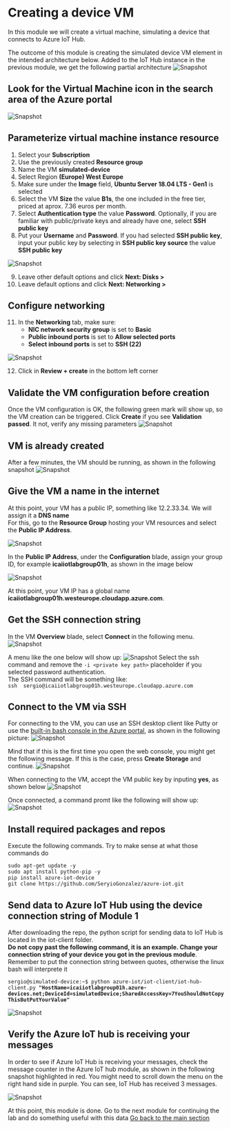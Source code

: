 # Creating a device VM
In this module we will create a virtual machine, simulating a device that connects to Azure IoT Hub.

The outcome of this module is creating the simulated device VM element in the intended architecture below. Added to the IoT Hub instance in the previous module, we get the following partial architecture
![Snapshot](../images/Lab-2.png "Azure VM")

## Look for the Virtual Machine icon in the search area of the Azure portal
![Snapshot](../images/simulated-0.PNG "Azure VM")

## Parameterize virtual machine instance resource
  1. Select your **Subscription**
  2. Use the previously created **Resource group**
  3. Name the VM **simulated-device**
  4. Select Region **(Europe) West Europe**
  5. Make sure under the **Image** field, **Ubuntu Server 18.04 LTS - Gen1** is selected
  6. Select the VM **Size** the value **B1s**, the one included in the free tier, priced at aprox. 7.36 euros per month.
  7. Select **Authentication type** the value **Password**. Optionally, if you are familiar with public/private keys and already have one, select **SSH public key**
  8. Put your **Username** and **Password**. If you had selected **SSH public key**, input your public key by selecting in **SSH public key source** the value **SSH public key**

![Snapshot](../images/simulated-1.PNG "Azure VM")

  9. Leave other default options and click **Next: Disks >**
 10. Leave default options and click **Next: Networking >**
 
## Configure networking
11. In the **Networking** tab, make sure:
    * **NIC network security group** is set to **Basic**
    * **Public inbound ports** is set to **Allow selected ports**
    * **Select inbound ports** is set to **SSH (22)**

![Snapshot](../images/simulated-3.PNG "Azure VM")

12. Click in **Review + create** in the bottom left corner 

## Validate the VM configuration before creation
Once the VM configuration is OK, the following green mark will show up, so the VM creation can be triggered. 
Click **Create** if you see **Validation passed**. It not, verify any missing parameters
![Snapshot](../images/simulated-4.PNG "Azure VM")

## VM is already created
After a few minutes, the VM should be running, as shown in the following snapshot
![Snapshot](../images/simulated-5.PNG "Azure VM")

## Give the VM a name in the internet
At this point, your VM has a public IP, something like 12.2.33.34. We will assign it a **DNS name** <br/>
For this, go to the **Resource Group** hosting your VM resources and select the **Public IP Address**.

![Snapshot](../images/simulated-11.PNG "Azure VM")

In the **Public IP Address**, under the **Configuration** blade, assign your group ID, for example **icaiiotlabgroup01h**, as shown in the image below

![Snapshot](../images/simulated-12.PNG "Azure VM")

At this point, your VM IP has a global name **icaiiotlabgroup01h.westeurope.cloudapp.azure.com**.<br/>

## Get the SSH connection string
In the VM **Overview** blade, select **Connect** in the following menu. 
![Snapshot](../images/simulated-6.png "Azure VM")

A menu like the one below will show up:
![Snapshot](../images/simulated-16.PNG "Azure VM")
Select the ssh command and remove the ``` -i <private key path> ``` placeholder if you selected password authentication. <br/>
The SSH command will be something like: <br/>
```ssh  sergio@icaiiotlabgroup01h.westeurope.cloudapp.azure.com``` <br/>

## Connect to the VM via SSH
For connecting to the VM, you can use an SSH desktop client like Putty or use the [built-in bash console in the Azure portal](https://docs.microsoft.com/en-us/azure/cloud-shell/quickstart), as shown in the following picture:
![Snapshot](../images/summary-1.PNG "Azure VM")

Mind that if this is the first time you open the web console, you might get the following message. If this is the case, press **Create Storage** and continue.
![Snapshot](../images/summary-4.PNG "Azure VM")


When connecting to the VM, accept the VM public key by inputing **yes**, as shown below
![Snapshot](../images/simulated-7.PNG "Azure VM")

Once connected, a command promt like the following will show up:
![Snapshot](../images/simulated-8.PNG "Azure VM")

## Install required packages and repos
Execute the following commands. Try to make sense at what those commands do
```
sudo apt-get update -y
sudo apt install python-pip -y
pip install azure-iot-device
git clone https://github.com/SeryioGonzalez/azure-iot.git
```
## Send data to Azure IoT Hub using the device connection string of Module 1
After downloading the repo, the python script for sending data to IoT Hub is located in the iot-client folder. <br/>
**Do not copy past the following command, it is an example. Change your connection string of your device you got in the previous module**. <br/>
Remember to put the connection string between quotes, otherwise the linux bash will interprete it

`sergio@simulated-device:~$ python azure-iot/iot-client/iot-hub-client.py `**`"HostName=icaiiotlabgroup01h.azure-devices.net;DeviceId=simulatedDevice;SharedAccessKey=7YouShouldNotCopyThisButPutYourValue"`**

![Snapshot](../images/simulated-10.png "Azure VM")

## Verify the Azure IoT hub is receiving your messages
In order to see if Azure IoT Hub is receiving your messages, check the message counter in the Azure IoT hub module, as shown in the following snapshot highlighted in red.
You might need to scroll down the menu on the right hand side in purple. 
You can see, IoT Hub has received 3 messages.

![Snapshot](../images/iot-hub-10.PNG "IoTHub")

At this point, this module is done. Go to the next module for continuing the lab and do something useful with this data
[Go back to the main section](../README.md )
